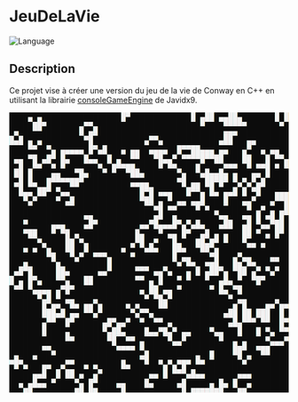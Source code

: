 # JeuDeLaVie

![Language](https://img.shields.io/badge/language-C%2B%2B-blue.svg)

## Description

Ce projet vise à créer une version du jeu de la vie de Conway en C++ en utilisant la librairie [consoleGameEngine](https://www.youtube.com/watch?v=cWc0hgYwZyc) de Javidx9.

![Jeu de la vie](demo.gif)
